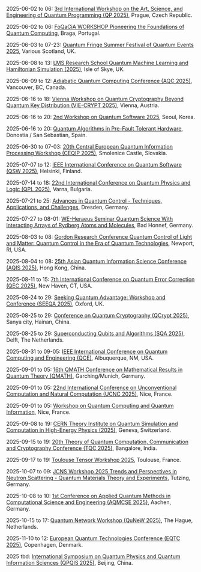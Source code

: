 2025-06-02 to 06: [3rd International Workshop on the Art, Science, and Engineering of Quantum Programming (QP 2025)](https://2025.programming-conference.org/details/prog25-workshops/4/The-3rd-International-Workshop-on-the-Art-Science-and-Engineering-of-Quantum-Progra "QP 2025 explores quantum programming, focusing on quantum algorithms, circuit design, and software frameworks. Topics include quantum error correction, hybrid quantum-classical programming, and applications in optimization and cryptography, emphasizing practical and theoretical quantum software development."), Prague, Czech Republic.

2025-06-02 to 06: [FoQaCiA WORKSHOP Pioneering the Foundations of Quantum Computing](https://foqacia.org/foqacia-workshop-2025 "FoQaCiA 2025 focuses on quantum computing foundations, covering quantum algorithms, entanglement, and quantum complexity. Topics include variational quantum circuits, quantum error mitigation, and applications in simulation and optimization, emphasizing theoretical and experimental quantum advancements."), Braga, Portugal.

2025-06-03 to 07-23: [Quantum Fringe Summer Festival of Quantum Events 2025](https://www.quantumsoftwarelab.com/quantum-fringe-scotland "This festival explores quantum technologies, focusing on quantum computing, algorithms, and cryptography. Topics include quantum circuit design, quantum machine learning, and applications in optimization, emphasizing interdisciplinary advancements in quantum software and hardware development."), Various Scotland, UK.

2025-06-08 to 13: [LMS Research School Quantum Machine Learning and Hamiltonian Simulation (2025)](https://www.icms.org.uk/workshops/2025/lms-research-school "This school explores quantum machine learning and Hamiltonian simulation, covering quantum neural networks and quantum algorithms. Topics include variational circuits, quantum data processing, and applications in chemistry and optimization, emphasizing theoretical and practical quantum computing."), Isle of Skye, UK.

2025-06-09 to 12: [Adiabatic Quantum Computing Conference (AQC 2025)](https://aqc25.phas.ubc.ca "AQC 2025 focuses on adiabatic quantum computing, covering quantum annealing, adiabatic algorithms, and hardware implementations. Topics include optimization problems, quantum phase transitions, and applications in machine learning, emphasizing theoretical and practical quantum computing advancements."), Vancouver, BC, Canada.

2025-06-16 to 18: [Vienna Workshop on Quantum Cryptography Beyond Quantum Key Distribution (VIE-CRYPT 2025)](https://quantum.univie.ac.at/events/vie-crypt-2025/ "VIE-CRYPT 2025 explores advanced quantum cryptography, focusing on quantum digital signatures, secure multiparty computation, and post-quantum cryptography. Topics include quantum-resistant protocols and applications in secure communication, emphasizing theoretical and practical quantum cryptographic advancements."), Vienna, Austria.

2025-06-16 to 20: [2nd Workshop on Quantum Software 2025](https://pldi25.sigplan.org/home/wqs-2025 "This workshop focuses on quantum software, covering quantum programming languages, compilers, and verification. Topics include quantum circuit optimization, hybrid quantum-classical frameworks, and applications in quantum simulation, emphasizing software tools for quantum computing development."), Seoul, Korea.

2025-06-16 to 20: [Quantum Algorithms in Pre-Fault Tolerant Hardware](https://basq-ibm-2025.dipc.org "This workshop focuses on quantum algorithms for pre-fault-tolerant hardware, covering noisy intermediate-scale quantum (NISQ) devices, variational algorithms, and quantum optimization. Topics include quantum simulation, error mitigation, and applications in chemistry, emphasizing practical quantum computing."), Donostia / San Sebastian, Spain.

2025-06-30 to 07-03: [20th Central European Quantum Information Processing Workshop (CEQIP 2025)](http://ceqip.eu/2025/ "CEQIP 2025 focuses on quantum information processing, covering quantum algorithms, entanglement, and quantum cryptography. Topics include quantum error correction, quantum networks, and applications in quantum computing, emphasizing theoretical and experimental quantum information advancements."), Smolenice Castle, Slovakia.

2025-07-07 to 12: [IEEE International Conference on Quantum Software (QSW 2025)](https://services.conferences.computer.org/2025/qsw/ "QSW 2025 focuses on quantum software, covering quantum programming languages, compilers, and verification tools. Topics include quantum circuit optimization, hybrid quantum-classical systems, and applications in quantum simulation, emphasizing software development for quantum computing advancements."), Helsinki, Finland.

2025-07-14 to 18: [22nd International Conference on Quantum Physics and Logic (QPL 2025)](https://qpl2025.github.io "QPL 2025 explores quantum physics and logic, covering quantum programming, categorical quantum mechanics, and quantum foundations. Topics include quantum algorithms, entanglement theory, and applications in quantum computing, emphasizing logical and theoretical quantum information frameworks."), Varna, Bulgaria.

2025-07-21 to 25: [Advances in Quantum Control - Techniques, Applications, and Challenges](https://pks.mpg.de/aqute25 "This conference focuses on quantum control, covering coherent control, quantum feedback, and optimal control techniques. Topics include quantum computing, quantum sensing, and applications in quantum technologies, emphasizing theoretical and experimental quantum control advancements."), Dresden, Germany.

2025-07-27 to 08-01: [WE-Heraeus Seminar Quantum Science With Interacting Arrays of Rydberg Atoms and Molecules](https://www.we-heraeus-stiftung.de/veranstaltungen/quantum-science-with-interacting-arrays-of-rydberg-atoms-and-molecules/ "This seminar focuses on Rydberg atoms and molecules, covering quantum simulation, Rydberg interactions, and quantum information processing. Topics include quantum computing, many-body physics, and applications in quantum technologies, emphasizing experimental and theoretical Rydberg quantum systems."), Bad Honnef, Germany.

2025-08-03 to 08: [Gordon Research Conference Quantum Control of Light and Matter: Quantum Control in the Era of Quantum Technologies](https://grc.org/quantum-control-of-light-and-matter-conference/2025/ "This conference focuses on quantum control of light and matter, covering coherent control, quantum optics, and quantum state engineering. Topics include quantum computing, photonics, and applications in quantum technologies, emphasizing experimental and theoretical quantum control advancements."), Newport, RI, USA.

2025-08-04 to 08: [25th Asian Quantum Information Science Conference (AQIS 2025)](http://aqis-conf.org/2025/ "AQIS 2025 focuses on quantum information science, covering quantum cryptography, quantum algorithms, and entanglement. Topics include quantum communication, quantum error correction, and applications in quantum computing, emphasizing theoretical and experimental quantum information advancements."), Hong Kong, China.

2025-08-11 to 15: [7th International Conference on Quantum Error Correction (QEC 2025)](https://qec25.yalepages.org "QEC 2025 focuses on quantum error correction, covering fault-tolerant quantum computing, quantum codes, and decoherence mitigation. Topics include surface codes, quantum repeaters, and applications in quantum networks, emphasizing theoretical and experimental quantum error correction advancements."), New Haven, CT, USA.

2025-08-24 to 29: [Seeking Quantum Advantage: Workshop and Conference (SEEQA 2025)](https://conference.seeqa.org "SEEQA 2025 focuses on quantum advantage, covering quantum algorithms, quantum supremacy, and hardware development. Topics include quantum simulation, cryptography, and applications in optimization, emphasizing theoretical and experimental efforts to achieve practical quantum computing advancements."), Oxford, UK.

2025-08-25 to 29: [Conference on Quantum Cryptography (QCrypt 2025)](https://qcrypt.net/2025/ "QCrypt 2025 focuses on quantum cryptography, covering quantum key distribution, post-quantum cryptography, and quantum protocols. Topics include secure communication, quantum networks, and applications in cybersecurity, emphasizing theoretical and experimental advancements in quantum cryptographic systems."), Sanya city, Hainan, China.

2025-08-25 to 29: [Superconducting Qubits and Algorithms (SQA 2025)](https://sqa-conference.org "SQA 2025 focuses on superconducting qubits, covering quantum gate design, error correction, and quantum algorithms. Topics include quantum simulation, hybrid quantum-classical systems, and applications in quantum computing, emphasizing experimental and theoretical advancements in qubit technology."), Delft, The Netherlands.

2025-08-31 to 09-05: [IEEE International Conference on Quantum Computing and Engineering (QCE)](https://qce.quantum.ieee.org/2025/ "QCE 2025 explores quantum computing, covering quantum algorithms, hardware, and software development. Topics include quantum error correction, quantum networking, and applications in cryptography and optimization, emphasizing engineering and computational advancements in quantum technologies."), Albuquerque, NM, USA.

2025-09-01 to 05: [16th QMATH Conference on Mathematical Results in Quantum Theory (QMATH)](https://sites.google.com/view/qmath16/ "QMATH 2025 explores mathematical quantum theory, covering quantum mechanics, quantum information, and operator algebras. Topics include entanglement, quantum algorithms, and applications in quantum computing, emphasizing rigorous mathematical frameworks for quantum systems and phenomena."), Garching/Munich, Germany.

2025-09-01 to 05: [22nd International Conference on Unconventional Computation and Natural Computation (UCNC 2025)](https://webusers.i3s.univ-cotedazur.fr/UCNC2025/ "UCNC 2025 explores unconventional and natural computation, covering quantum computing, cellular automata, and bio-inspired algorithms. Topics include applications in complex systems, AI, and quantum simulation, emphasizing novel computational paradigms beyond classical models."), Nice, France.

2025-09-01 to 05: [Workshop on Quantum Computing and Quantum Information](https://users.utu.fi/mikhirve/workshop2025/ "This workshop explores quantum computing and information, covering quantum algorithms, quantum error correction, and entanglement theory. Topics include applications in cryptography, simulation, and optimization, emphasizing theoretical and practical advancements in quantum information processing and computation."), Nice, France.

2025-09-08 to 19: [CERN Theory Institute on Quantum Simulation and Computation in High-Energy Physics (2025)](https://indico.cern.ch/event/1488240/ "This institute focuses on quantum simulation in high-energy physics, covering quantum algorithms, lattice gauge theories, and quantum hardware. Topics include applications in particle physics, cosmology, and quantum field theory, emphasizing quantum computational methods for fundamental physics."), Geneva, Switzerland.

2025-09-15 to 19: [20th Theory of Quantum Computation, Communication and Cryptography Conference (TQC 2025)](https://tqc-conference.org "TQC 2025 explores quantum computation and cryptography, covering quantum algorithms, quantum communication, and secure protocols. Topics include quantum error correction, quantum networks, and applications in cybersecurity, emphasizing theoretical advancements in quantum information science."), Bangalore, India.

2025-09-17 to 19: [Toulouse Tensor Workshop 2025](https://tensor.sciencesconf.org "This workshop explores tensor methods in quantum computing, covering tensor networks, quantum circuits, and many-body systems. Topics include applications in quantum simulation, machine learning, and condensed matter physics, emphasizing computational tensor-based approaches for quantum problems."), Toulouse, France.

2025-10-07 to 09: [JCNS Workshop 2025 Trends and Perspectives in Neutron Scattering - Quantum Materials Theory and Experiments](https://iffindico.fz-juelich.de/event/20/ "This workshop focuses on neutron scattering for quantum materials, covering spin dynamics, topological phases, and quantum magnetism. Topics include applications in superconductivity and quantum computing, emphasizing experimental and computational neutron scattering techniques for material characterization."), Tutzing, Germany.

2025-10-08 to 10: [1st Conference on Applied Quantum Methods in Computational Science and Engineering (AQMCSE 2025)](https://aqmcse.com/ "AQMCSE 2025 focuses on applied quantum methods, covering quantum algorithms, hybrid quantum-classical computing, and quantum simulations. Topics include applications in computational science, materials engineering, and optimization, emphasizing practical quantum computational techniques for engineering and scientific problems."), Aachen, Germany.

2025-10-15 to 17: [Quantum Network Workshop (QuNeW 2025)](https://qutech.nl/event/qunew/ "QuNeW 2025 focuses on quantum networks, covering quantum communication, entanglement distribution, and quantum repeaters. Topics include applications in secure communication and distributed quantum computing, emphasizing experimental and theoretical advancements in quantum networking technologies."), The Hague, Netherlands.

2025-11-10 to 12: [European Quantum Technologies Conference (EQTC 2025)](https://eqtc.eu "EQTC 2025 focuses on quantum technologies, covering quantum computing, sensing, and communication. Topics include quantum algorithms, quantum cryptography, and quantum hardware development, emphasizing experimental and theoretical advancements for practical quantum technology applications."), Copenhagen, Denmark.

2025 tbd: [International Symposium on Quantum Physics and Quantum Information Sciences (QPQIS 2025)](http://qpqis.baqis.ac.cn/2025/ "QPQIS 2025 explores quantum physics and information, covering quantum computing, entanglement, and quantum cryptography. Topics include applications in quantum communication, simulation, and sensing, emphasizing theoretical and experimental advancements in quantum information science and technologies."), Beijing, China.

